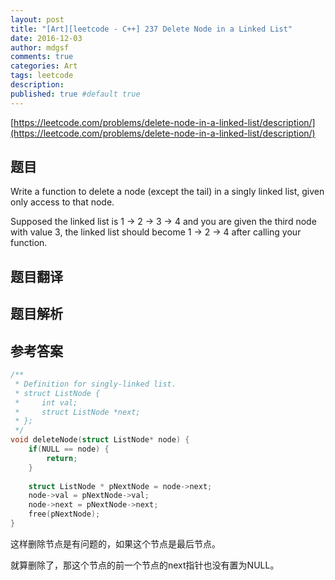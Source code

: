```yaml
---
layout: post
title: "[Art][leetcode - C++] 237 Delete Node in a Linked List"
date: 2016-12-03
author: mdgsf
comments: true
categories: Art
tags: leetcode
description:
published: true #default true
---
```


[https://leetcode.com/problems/delete-node-in-a-linked-list/description/](https://leetcode.com/problems/delete-node-in-a-linked-list/description/)

## 题目

Write a function to delete a node (except the tail) in a singly linked list, given only access to that node.

Supposed the linked list is 1 -> 2 -> 3 -> 4 and you are given the third node with value 3, 
the linked list should become 1 -> 2 -> 4 after calling your function.

## 题目翻译

## 题目解析

## 参考答案

```cpp
/**
 * Definition for singly-linked list.
 * struct ListNode {
 *     int val;
 *     struct ListNode *next;
 * };
 */
void deleteNode(struct ListNode* node) {
    if(NULL == node) {
        return;
    }
    
    struct ListNode * pNextNode = node->next;
    node->val = pNextNode->val;
    node->next = pNextNode->next;
    free(pNextNode);
}
```

这样删除节点是有问题的，如果这个节点是最后节点。

就算删除了，那这个节点的前一个节点的next指针也没有置为NULL。
